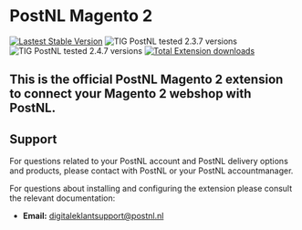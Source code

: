 
# PostNL Magento 2
[![Lastest Stable Version](https://img.shields.io/github/v/release/tig-nl/postnl-magento2?style=for-the-badge&color=3244b0)](https://github.com/tig-nl/postnl-magento2/releases/latest)
![TIG PostNL tested 2.3.7 versions](https://img.shields.io/badge/Tested%20with%20Magento-2.3.7-%2300cf00?style=for-the-badge)
![TIG PostNL tested 2.4.7 versions](https://img.shields.io/badge/Tested%20with%20Magento-2.4.7-%2300cf00?style=for-the-badge)
[![Total Extension downloads](https://img.shields.io/packagist/dt/tig/postnl-magento2?style=for-the-badge&color=ed7000)](https://packagist.org/packages/tig/postnl-magento2/stats)


This is the official PostNL Magento 2 extension to connect your Magento 2 webshop with PostNL.
- 
## Support
For questions related to your PostNL account and PostNL delivery options and products, please contact with PostNL or your PostNL accountmanager.

For questions about installing and configuring the extension please consult the relevant documentation:
- **Email:** [digitaleklantsupport@postnl.nl](mailto:digitaleklantsupport@postnl.nl)

